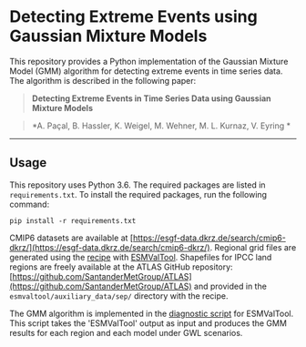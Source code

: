 # Detecting Extreme Events using Gaussian Mixture Models

This repository provides a Python implementation of the Gaussian Mixture Model (GMM) algorithm for detecting extreme events in time series data. The algorithm is described in the following paper:

> **Detecting Extreme Events in Time Series Data using Gaussian Mixture Models**

> *A. Paçal, B. Hassler, K. Weigel, M. Wehner, M. L. Kurnaz, V. Eyring *

------------------------------------------------------------------------
## Usage

This repository uses Python 3.6. The required packages are listed in `requirements.txt`. To install the required packages, run the following command:

    pip install -r requirements.txt

CMIP6 datasets are available at [https://esgf-data.dkrz.de/search/cmip6-dkrz/](https://esgf-data.dkrz.de/search/cmip6-dkrz/). Regional grid files are generated using the [recipe](esmvaltool/recipe_gmm_ssp.yml) with [ESMValTool](https://github.com/ESMValGroup/ESMValTool). Shapefiles for IPCC land regions are freely available at the ATLAS GitHub repository: [https://github.com/SantanderMetGroup/ATLAS](https://github.com/SantanderMetGroup/ATLAS) and provided in the `esmvaltool/auxiliary_data/sep/` directory with the recipe.

The GMM algorithm is implemented in the [diagnostic script](esmvaltool/diag_scripts/gmm/gmm_analysis.py) for ESMValTool. This script takes the 'ESMValTool' output as input and produces the GMM results for each region and each model under GWL scenarios. 



